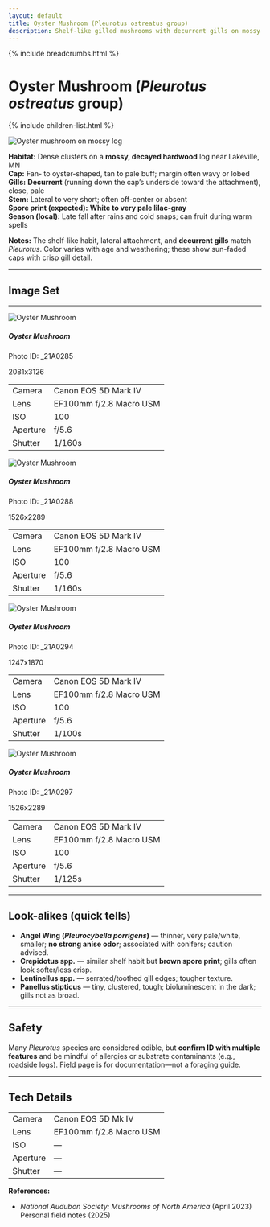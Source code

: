```yaml
---
layout: default
title: Oyster Mushroom (Pleurotus ostreatus group)
description: Shelf-like gilled mushrooms with decurrent gills on mossy hardwood; classic oyster morphology.
---
```


{% include breadcrumbs.html %}
# Oyster Mushroom (*Pleurotus ostreatus* group)
{% include children-list.html %}

![Oyster mushroom on mossy log](/gallery/fungi/mushrooms/assets/oyster/E21A0285.jpg)

**Habitat:** Dense clusters on a **mossy, decayed hardwood** log near Lakeville, MN  
**Cap:** Fan- to oyster-shaped, tan to pale buff; margin often wavy or lobed  
**Gills:** **Decurrent** (running down the cap’s underside toward the attachment), close, pale  
**Stem:** Lateral to very short; often off-center or absent  
**Spore print (expected):** **White to very pale lilac-gray**  
**Season (local):** Late fall after rains and cold snaps; can fruit during warm spells

**Notes:** The shelf-like habit, lateral attachment, and **decurrent gills** match *Pleurotus*. Color varies with age and weathering; these show sun-faded caps with crisp gill detail.

---

## Image Set

---

<div class="row g-3">
  <div class="col-sm-6 col-md-4 col-lg-3">
    <div class="card bg-dark text-light border-secondary">
      <img src="/gallery/fungi/mushrooms/assets/oyster/E21A0285.jpg" class="card-img-top gallery-img" data-bs-toggle="modal" data-bs-target="#lightboxModal" data-bs-img="/gallery/fungi/mushrooms/assets/oyster/E21A0285.jpg" alt="Oyster Mushroom">
      <div class="card-body p-2">
        <h5 class="card-title mb-1">Oyster Mushroom</h5>
        <p class="card-text mb-1 small">Photo ID: _21A0285</p>
        <p class="card-text small">2081x3126</p>
      </div>
      <!-- E21A0285 --> 
    <!-- EXIF Data --> 
    <div id="E21A0285EXIF"> 
    <table class="table table-sm table-dark text-light text-center border-light"> 
    <tbody> 
    <tr><td>Camera</td><td>Canon EOS 5D Mark IV</td></tr> 
    <tr><td>Lens</td><td>EF100mm f/2.8 Macro USM</td></tr> 
    <tr><td>ISO</td><td>100</td></tr> <tr><td>Aperture</td><td>f/5.6</td></tr> 
    <tr><td>Shutter</td><td>1/160s</td></tr> 
    </tbody> 
    </table> 
    </div>
    </div>
  </div>

  <div class="col-sm-6 col-md-4 col-lg-3">
    <div class="card bg-dark text-light border-secondary">
      <img src="/gallery/fungi/mushrooms/assets/oyster/E21A0288.jpg" class="card-img-top gallery-img" data-bs-toggle="modal" data-bs-target="#lightboxModal" data-bs-img="/gallery/fungi/mushrooms/assets/oyster/E21A0288.jpg" alt="Oyster Mushroom">
      <div class="card-body p-2">
        <h5 class="card-title mb-1">Oyster Mushroom</h5>
        <p class="card-text mb-1 small">Photo ID: _21A0288</p>
        <p class="card-text small">1526x2289</p>
      </div>
    </div>
    <!-- E21A0288 --> 
    <!-- EXIF Data --> 
    <div id="E21A0288EXIF"> 
    <table class="table table-sm table-dark text-light text-center border-light"> 
    <tbody> 
    <tr><td>Camera</td><td>Canon EOS 5D Mark IV</td></tr> 
    <tr><td>Lens</td><td>EF100mm f/2.8 Macro USM</td></tr> 
    <tr><td>ISO</td><td>100</td></tr> <tr><td>Aperture</td><td>f/5.6</td></tr> 
    <tr><td>Shutter</td><td>1/160s</td></tr> 
    </tbody> 
    </table> 
    </div> 
  </div>

  <div class="col-sm-6 col-md-4 col-lg-3">
    <div class="card bg-dark text-light border-secondary">
      <img src="/gallery/fungi/mushrooms/assets/oyster/E21A0294.jpg" class="card-img-top gallery-img" data-bs-toggle="modal" data-bs-target="#lightboxModal" data-bs-img="/gallery/fungi/mushrooms/assets/oyster/E21A0294.jpg" alt="Oyster Mushroom">
      <div class="card-body p-2">
        <h5 class="card-title mb-1">Oyster Mushroom</h5>
        <p class="card-text mb-1 small">Photo ID: _21A0294</p>
        <p class="card-text small">1247x1870</p>
      </div>
      <!-- E21A0294 --> 
      <!-- EXIF Data --> 
      <div id="E21A0294EXIF"> 
      <table class="table table-sm table-dark text-light text-center border-light"> 
      <tbody> 
      <tr><td>Camera</td><td>Canon EOS 5D Mark IV</td></tr> 
      <tr><td>Lens</td><td>EF100mm f/2.8 Macro USM</td></tr> 
      <tr><td>ISO</td><td>100</td></tr> 
      <tr><td>Aperture</td><td>f/5.6</td></tr> 
      <tr><td>Shutter</td><td>1/100s</td></tr> 
      </tbody> 
      </table> 
      </div> 
    </div>

  </div>

  <div class="col-sm-6 col-md-4 col-lg-3">
    <div class="card bg-dark text-light border-secondary">
      <img src="/gallery/fungi/mushrooms/assets/oyster/E21A0297.jpg" class="card-img-top gallery-img" data-bs-toggle="modal" data-bs-target="#lightboxModal" data-bs-img="/gallery/fungi/mushrooms/assets/oyster/E21A0297.jpg" alt="Oyster Mushroom">
      <div class="card-body p-2">
        <h5 class="card-title mb-1">Oyster Mushroom</h5>
        <p class="card-text mb-1 small">Photo ID: _21A0297</p>
        <p class="card-text small">1526x2289</p>
      </div>
    </div>
  </div>
  <!-- E21A0297 --> 
    <!-- EXIF Data --> 
    <div id="E21A0297EXIF"> 
    <table class="table table-sm table-dark text-light text-center border-light"> 
    <tbody> 
    <tr><td>Camera</td><td>Canon EOS 5D Mark IV</td></tr> 
    <tr><td>Lens</td><td>EF100mm f/2.8 Macro USM</td></tr> 
    <tr><td>ISO</td><td>100</td></tr> 
    <tr><td>Aperture</td><td>f/5.6</td></tr> 
    <tr><td>Shutter</td><td>1/125s</td></tr> 
    </tbody> 
    </table> 
    </div>
</div>

---

## Look-alikes (quick tells)
- **Angel Wing (*Pleurocybella porrigens*)** — thinner, very pale/white, smaller; **no strong anise odor**; associated with conifers; caution advised.  
- **Crepidotus spp.** — similar shelf habit but **brown spore print**; gills often look softer/less crisp.  
- **Lentinellus spp.** — serrated/toothed gill edges; tougher texture.  
- **Panellus stipticus** — tiny, clustered, tough; bioluminescent in the dark; gills not as broad.

---

## Safety
Many *Pleurotus* species are considered edible, but **confirm ID with multiple features** and be mindful of allergies or substrate contaminants (e.g., roadside logs). Field page is for documentation—not a foraging guide.

---

## Tech Details
<!-- EXIF Data (fill from file metadata if desired) -->
<div class="collapse" id="E21A0285EXIF">
  <table class="table table-sm table-dark text-light text-center border-light">
    <tbody>
      <tr><td>Camera</td><td>Canon EOS 5D Mk IV</td></tr>
      <tr><td>Lens</td><td>EF100mm f/2.8 Macro USM</td></tr>
      <tr><td>ISO</td><td>—</td></tr>
      <tr><td>Aperture</td><td>—</td></tr>
      <tr><td>Shutter</td><td>—</td></tr>
    </tbody>
  </table>
</div>

**References:**  
- *National Audubon Society: Mushrooms of North America* (April 2023)  
Personal field notes (2025)





